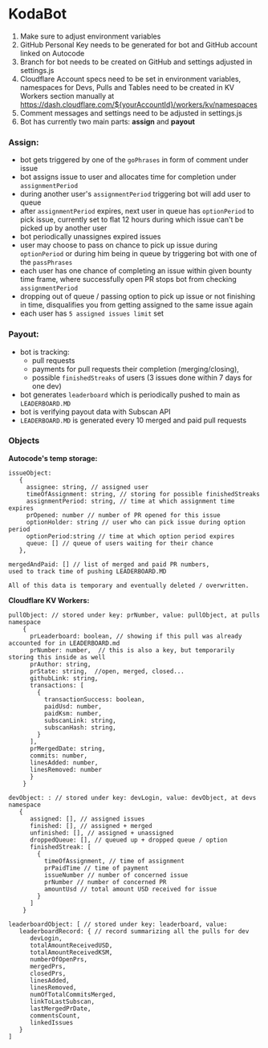 # KodaBot
<!-- [<img src="https://open.autocode.com/static/images/open.svg?" width="192">](https://autocode.com/app/petersopko/kodabot-v1/) -->

1. Make sure to adjust environment variables
2. GitHub Personal Key needs to be generated for bot and GitHub account linked on Autocode
3. Branch for bot needs to be created on GitHub and settings adjusted in settings.js
4. Cloudflare Account specs need to be set in environment variables, namespaces for Devs, Pulls and Tables need to be created in KV Workers section manually at
   https://dash.cloudflare.com/${yourAccountId}/workers/kv/namespaces
6. Comment messages and settings need to be adjusted in settings.js
7. Bot has currently two main parts: **assign** and **payout**

### Assign:
- bot gets triggered by one of the `goPhrases` in form of comment under issue
- bot assigns issue to user and allocates time for completion under `assignmentPeriod`
- during another user's `assignmentPeriod` triggering bot will add user to queue
- after `assignmentPeriod` expires, next user in queue has `optionPeriod` to pick issue, currently set to flat 12 hours during which issue can't be picked up by another user
- bot periodically unassignes expired issues
- user may choose to pass on chance to pick up issue during `optionPeriod` or during him being in queue by triggering bot with one of the `passPhrases`
- each user has one chance of completing an issue within given bounty time frame, where successfully open PR stops bot from checking `assignmentPeriod`
- dropping out of queue / passing option to pick up issue or not finishing in time, disqualifies you from getting assigned to the same issue again
- each user has `5 assigned issues limit` set


### Payout:
- bot is tracking:
    - pull requests
    - payments for pull requests their completion (merging/closing),
    - possible `finishedStreaks` of users (3 issues done within 7 days for one dev)
- bot generates `leaderboard` which is periodically pushed to main as `LEADERBOARD.MD`
- bot is verifying payout data with Subscan API
- `LEADERBOARD.MD` is generated every 10 merged and paid pull requests


### Objects
**Autocode's temp storage:**
```
issueObject:
   {
     assignee: string, // assigned user
     timeOfAssignment: string, // storing for possible finishedStreaks
     assignmentPeriod: string, // time at which assignment time expires
     prOpened: number // number of PR opened for this issue
     optionHolder: string // user who can pick issue during option period
     optionPeriod:string // time at which option period expires
     queue: [] // queue of users waiting for their chance
   },
  
mergedAndPaid: [] // list of merged and paid PR numbers,
used to track time of pushing LEADERBOARD.MD

All of this data is temporary and eventually deleted / overwritten.   
```  
**Cloudflare KV Workers:**
```
pullObject: // stored under key: prNumber, value: pullObject, at pulls namespace
    {  
      prLeaderboard: boolean, // showing if this pull was already accounted for in LEADERBOARD.md 
      prNumber: number,  // this is also a key, but temporarily storing this inside as well
      prAuthor: string,  
      prState: string,  //open, merged, closed...
      githubLink: string,  
      transactions: [   
        {  
          transactionSuccess: boolean,
          paidUsd: number,  
          paidKsm: number,  
          subscanLink: string,
          subscanHash: string,
        }
      ],
      prMergedDate: string,
      commits: number,
      linesAdded: number,
      linesRemoved: number
      }
    }

devObject: : // stored under key: devLogin, value: devObject, at devs namespace
   {
      assigned: [], // assigned issues
      finished: [], // assigned + merged
      unfinished: [], // assigned + unassigned
      droppedQueue: [], // queued up + dropped queue / option
      finishedStreak: [
        {
          timeOfAssignment, // time of assignment
          prPaidTime // time of payment
          issueNumber // number of concerned issue
          prNumber // number of concerned PR
          amountUsd // total amount USD received for issue
        }
      ]
    }
    
leaderboardObject: [ // stored under key: leaderboard, value: 
   leaderboardRecord: { // record summarizing all the pulls for dev
      devLogin,
      totalAmountReceivedUSD,
      totalAmountReceivedKSM,
      numberOfOpenPrs,
      mergedPrs,
      closedPrs,
      linesAdded,
      linesRemoved,
      numOfTotalCommitsMerged,
      linkToLastSubscan,
      lastMergedPrDate,
      commentsCount,
      linkedIssues
   }
]
```
